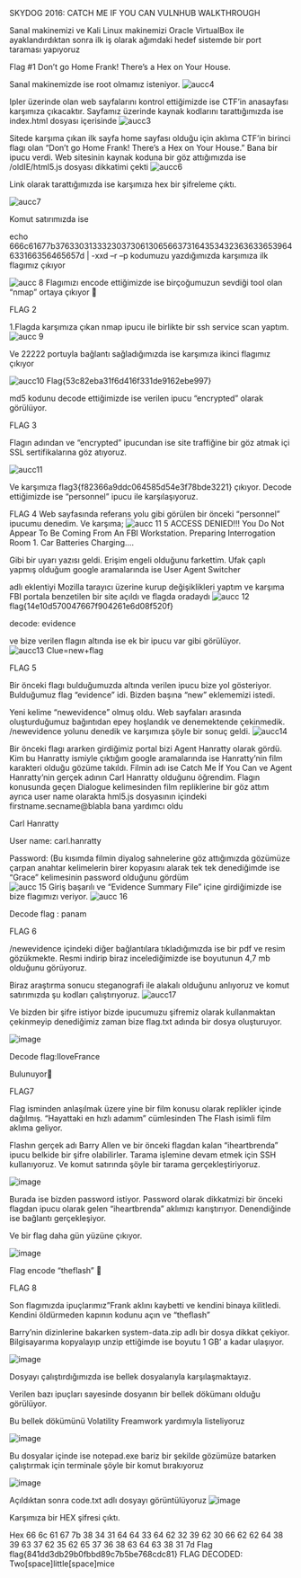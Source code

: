 SKYDOG 2016: CATCH ME IF YOU CAN VULNHUB WALKTHROUGH



Sanal makinemizi ve Kali Linux makinemizi  Oracle VirtualBox ile ayaklandırdıktan sonra ilk iş olarak ağımdaki hedef sistemde bir port taraması yapıyoruz

Flag #1 Don’t go Home Frank! There’s a Hex on Your House.

Sanal makinemizde ise root olmamız isteniyor.
![aucc4](https://cloud.githubusercontent.com/assets/26259124/24017186/b4fa8ec8-0a97-11e7-9c95-3eabfd3e1eed.PNG)

Ipler üzerinde olan web sayfalarını kontrol ettiğimizde ise CTF’in anasayfası karşımıza çıkacaktır.
Sayfamız üzerinde kaynak kodlarını tarattığımızda ise index.html dosyası içerisinde
![aucc3](https://cloud.githubusercontent.com/assets/26259124/24017187/b50ff592-0a97-11e7-9d73-41eec4612a23.PNG)

 
Sitede karşıma çıkan ilk sayfa home sayfası olduğu için aklıma CTF’in birinci flagı olan 
“Don’t go Home Frank! There’s a Hex on Your House.”
 Bana bir ipucu verdi. Web sitesinin kaynak koduna bir göz attığımızda ise /oldIE/html5.js dosyası dikkatimi çekti 
![aucc6](https://cloud.githubusercontent.com/assets/26259124/24017201/b557572a-0a97-11e7-89d8-9991115a527a.PNG)

Link olarak tarattığımızda ise karşımıza hex bir şifreleme çıktı.


![aucc7](https://cloud.githubusercontent.com/assets/26259124/24017203/b55f9c14-0a97-11e7-8cbd-719f7940595d.PNG)
 
Komut satırımızda ise 

echo 666c61677b37633031333230373061306566373164353432363633653964633166356465657d | -xxd –r –p kodumuzu yazdığımızda karşımıza ilk flagımız çıkıyor 

 ![aucc 8](https://cloud.githubusercontent.com/assets/26259124/24017197/b5369472-0a97-11e7-9f28-79e6f26962a9.PNG)
Flagımızı encode ettiğimizde ise birçoğumuzun sevdiği tool olan “nmap” ortaya çıkıyor 

FLAG 2

1.Flagda karşımıza çıkan nmap ipucu ile birlikte bir ssh service scan yaptım.
![aucc 9](https://cloud.githubusercontent.com/assets/26259124/24017196/b536043a-0a97-11e7-8ad3-b8153f6cdf91.PNG)



Ve 22222 portuyla bağlantı sağladığımızda ise karşımıza ikinci flagımız çıkıyor 

 ![aucc10](https://cloud.githubusercontent.com/assets/26259124/24017204/b5739aa2-0a97-11e7-922d-6b503a9b7567.PNG)
Flag{53c82eba31f6d416f331de9162ebe997} 

md5 kodunu decode ettiğimizde ise verilen ipucu “encrypted” olarak görülüyor.




FLAG 3

Flagın adından ve “encrypted”  ipucundan ise site traffiğine bir göz atmak içi SSL sertifikalarına göz atıyoruz.

 ![aucc11](https://cloud.githubusercontent.com/assets/26259124/24017200/b5532bd2-0a97-11e7-9ca0-7c4b83353cfa.PNG)

Ve karşımıza  flag3{f82366a9ddc064585d54e3f78bde3221} çıkıyor. Decode ettiğimizde ise “personnel” ipucu ile karşılaşıyoruz.



FLAG 4
Web sayfasında referans yolu gibi görülen bir önceki “personnel” ipucumu denedim. Ve karşıma;
![aucc 11 5](https://cloud.githubusercontent.com/assets/26259124/24017193/b52f7048-0a97-11e7-949e-bd9812fe6f90.png)
ACCESS DENIED!!! You Do Not Appear To Be Coming From An FBI Workstation. Preparing Interrogation Room 1. Car Batteries Charging....

Gibi bir uyarı yazısı geldi. Erişim engeli olduğunu farkettim. Ufak çaplı yapmış olduğum google aramalarında ise User Agent Switcher 

adlı eklentiyi Mozilla tarayıcı üzerine kurup değişiklikleri yaptım ve karşıma FBI portala benzetilen bir site açıldı ve flagda oradaydı 
  ![aucc 12](https://cloud.githubusercontent.com/assets/26259124/24017194/b532b776-0a97-11e7-9b4f-195b674653ef.png)
flag{14e10d570047667f904261e6d08f520f} 

decode: evidence

ve bize verilen flagın altında ise ek bir ipucu var gibi görülüyor.  
![aucc13](https://cloud.githubusercontent.com/assets/26259124/24017202/b55824b6-0a97-11e7-8226-cc70d17c02a6.png)
Clue=new+flag
 
FLAG 5

Bir önceki flagı bulduğumuzda altında verilen ipucu bize yol gösteriyor. Bulduğumuz flag “evidence” idi. Bizden başına “new” eklememizi istedi.

Yeni kelime “newevidence” olmuş oldu. Web sayfaları arasında oluşturduğumuz bağıntıdan epey hoşlandık ve denemektende çekinmedik. /newevidence yolunu denedik ve karşımıza şöyle bir sonuç geldi.
![aucc14](https://cloud.githubusercontent.com/assets/26259124/24017199/b54f9990-0a97-11e7-8c9f-776098a48e48.PNG)
 
Bir önceki flagı ararken girdiğimiz portal bizi Agent Hanratty olarak gördü. Kim bu Hanratty ismiyle çıktığım google aramalarında ise Hanratty’nin film karakteri olduğu gözüme takıldı. Filmin adı ise Catch Me İf You Can ve Agent Hanratty’nin gerçek adının Carl Hanratty olduğunu öğrendim. Flagın konusunda geçen Dialogue kelimesinden film repliklerine bir göz attım ayrıca user name olarakta hml5.js dosyasının içindeki firstname.secname@blabla bana yardımcı oldu 

Carl Hanratty

User name: carl.hanratty

Password: (Bu kısımda filmin diyalog sahnelerine göz attığımızda gözümüze çarpan anahtar kelimelerin birer kopyasını alarak tek tek 
denediğimde ise “Grace” kelimesinin password olduğunu gördüm  
![aucc 15](https://cloud.githubusercontent.com/assets/26259124/24017192/b51a3b1a-0a97-11e7-9ba2-dfcb4107bb96.PNG)
Giriş başarılı ve “Evidence Summary File” içine girdiğimizde ise bize flagımızı veriyor.
![aucc 16](https://cloud.githubusercontent.com/assets/26259124/24017190/b514e3b8-0a97-11e7-95ff-8126740fd856.PNG)
 
Decode flag : panam

FLAG 6 

/newevidence içindeki diğer bağlantılara tıkladığımızda ise bir pdf ve resim gözükmekte.
Resmi indirip biraz incelediğimizde ise boyutunun 4,7 mb olduğunu görüyoruz.

Biraz araştırma sonucu steganografi ile alakalı olduğunu anlıyoruz ve komut satırımızda şu kodları çalıştırıyoruz.
![aucc17](https://cloud.githubusercontent.com/assets/26259124/24017198/b53cc086-0a97-11e7-9c69-95b6469f3b77.PNG) 

Ve bizden bir şifre istiyor bizde ipucumuzu şifremiz olarak kullanmaktan çekinmeyip denediğimiz zaman bize flag.txt adında bir dosya oluşturuyor.
 
![image](https://cloud.githubusercontent.com/assets/26259124/24017678/9dca86ca-0a99-11e7-8ebe-3e51828055e1.png)

Decode flag:IloveFrance

Bulunuyor

FLAG7

Flag isminden anlaşılmak üzere yine bir film konusu olarak replikler içinde dağılmış.
“Hayattaki en hızlı adamım” cümlesinden The Flash isimli film aklıma geliyor.

Flashın gerçek adı Barry Allen ve bir önceki flagdan kalan “iheartbrenda” ipucu belkide bir şifre olabilirler.
Tarama işlemine devam etmek için SSH kullanıyoruz. Ve komut satırında şöyle bir tarama gerçekleştiriyoruz. 

![image](https://cloud.githubusercontent.com/assets/26259124/24017693/ace0c836-0a99-11e7-8631-6e0eea486c84.png)

Burada ise bizden password istiyor. Password olarak dikkatmizi bir önceki flagdan ipucu olarak gelen “iheartbrenda” aklımızı karıştırıyor. Denendiğinde ise bağlantı gerçekleşiyor.





Ve bir flag daha gün yüzüne çıkıyor.
 
 ![image](https://cloud.githubusercontent.com/assets/26259124/24017709/bc5f75a0-0a99-11e7-97e8-aec238d3c90e.png)

Flag encode “theflash” 







FLAG 8

Son flagımızda ipuçlarımız”Frank aklını kaybetti ve kendini binaya kilitledi. Kendini öldürmeden kapının kodunu açın ve “theflash” 

Barry’nin dizinlerine bakarken system-data.zip adlı bir dosya dikkat çekiyor. Bilgisayarıma kopyalayıp unzip ettiğimde ise boyutu 1 GB’ a kadar ulaşıyor. 

![image](https://cloud.githubusercontent.com/assets/26259124/24017722/cf5604f8-0a99-11e7-959a-e63f4bf02918.png)

Dosyayı çalıştırdığımızda ise bellek dosyalarıyla karşılaşmaktayız.

Verilen bazı ipuçları sayesinde dosyanın bir bellek dökümanı olduğu görülüyor.

Bu bellek dökümünü Volatility Freamwork yardımıyla listeliyoruz 

![image](https://cloud.githubusercontent.com/assets/26259124/24017736/d92cd9d4-0a99-11e7-8247-c3cb729689f6.png)


Bu dosyalar içinde ise notepad.exe bariz bir şekilde gözümüze batarken çalıştırmak için terminale şöyle bir komut bırakıyoruz
 
![image](https://cloud.githubusercontent.com/assets/26259124/24017745/e07d5ea2-0a99-11e7-9825-0d0dbffe1df2.png)





Açıldıktan sonra code.txt adlı dosyayı görüntülüyoruz
![image](https://cloud.githubusercontent.com/assets/26259124/24017752/ea72b3bc-0a99-11e7-9832-754b5e8271cf.png)

 

Karşımıza bir HEX şifresi çıktı.

Hex	66 6c 61 67 7b 38 34 31 64 64 33 64 62 32 39 62 30 66 62 62 64 38 39 63 37 62 35 62 65 37 36 38 63 64 63 38 31 7d
Flag	flag{841dd3db29b0fbbd89c7b5be768cdc81}
 FLAG DECODED: Two[space]little[space]mice
